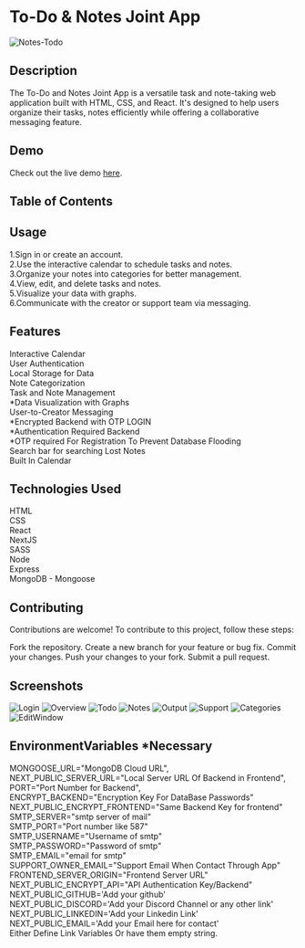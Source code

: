 # To-Do & Notes Joint App

![Notes-Todo](/public/favicon.png)

## Description

The To-Do and Notes Joint App is a versatile task and note-taking web application built with HTML, CSS, and React. It's designed to help users organize their tasks, notes efficiently while offering a collaborative messaging feature.

## Demo

Check out the live demo [here](https://note-todo-app.vercel.app/).

## Table of Contents


## Usage

1.Sign in or create an account.\
2.Use the interactive calendar to schedule tasks and notes.\
3.Organize your notes into categories for better management.\
4.View, edit, and delete tasks and notes.\
5.Visualize your data with graphs.\
6.Communicate with the creator or support team via messaging.


## Features

Interactive Calendar\
User Authentication\
Local Storage for Data\
Note Categorization\
Task and Note Management\
*Data Visualization with Graphs\
User-to-Creator Messaging\
*Encrypted Backend with OTP LOGIN\
*Authentication Required Backend\
*OTP required For Registration To Prevent Database Flooding\
Search bar for searching Lost Notes\
Built In Calendar

## Technologies Used
HTML\
CSS\
React\
NextJS\
SASS\
Node\
Express\
MongoDB - Mongoose


## Contributing
Contributions are welcome! To contribute to this project, follow these steps:

Fork the repository.
Create a new branch for your feature or bug fix.
Commit your changes.
Push your changes to your fork.
Submit a pull request.

## Screenshots
![Login](/ShowCase/1.png)
![Overview](/ShowCase/2.png)
![Todo](/ShowCase/3.png)
![Notes](/ShowCase/4.png)
![Output](/ShowCase/5.png)
![Support](/ShowCase/6.png)
![Categories](/ShowCase/7.png)
![EditWindow](/ShowCase/8.png)


## EnvironmentVariables *Necessary
MONGOOSE_URL="MongoDB Cloud URL",\
NEXT_PUBLIC_SERVER_URL="Local Server URL Of Backend in Frontend",\
PORT="Port Number for Backend",\
ENCRYPT_BACKEND="Encryption Key For DataBase Passwords"\
NEXT_PUBLIC_ENCRYPT_FRONTEND="Same Backend Key for frontend"\
SMTP_SERVER="smtp server of mail"\
SMTP_PORT="Port number like 587"\
SMTP_USERNAME="Username of smtp"\
SMTP_PASSWORD="Password of smtp"\
SMTP_EMAIL="email for smtp"\
SUPPORT_OWNER_EMAIL="Support Email When Contact Through App"\
FRONTEND_SERVER_ORIGIN="Frontend Server URL"\
NEXT_PUBLIC_ENCRYPT_API="API Authentication Key/Backend"\
NEXT_PUBLIC_GITHUB='Add your github'\
NEXT_PUBLIC_DISCORD='Add your Discord Channel or any other link'\
NEXT_PUBLIC_LINKEDIN='Add your Linkedin Link'\
NEXT_PUBLIC_EMAIL='Add your Email here for contact'\
Either Define Link Variables Or have them empty string.


